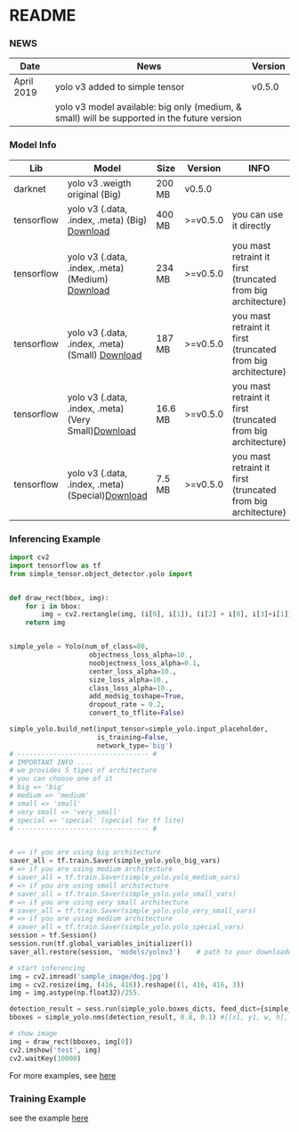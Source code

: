# README #

### NEWS
| Date       |                                                         News                                                                     |     Version       |
| ---------- | -------------------------------------------------------------------------------------------------------------------------------- | ----------------- |
|April 2019 | yolo v3 added to simple tensor     |      v0.5.0       |
|           | yolo v3 model available: big only (medium, & small) will be supported in the future version ||


### Model Info

| Lib         |     Model                                                             |     Size          | Version       | INFO |
| ----------- | --------------------------------------------------------------------- | ----------------- | --------------|------|
|  darknet    | yolo v3 .weigth original (Big)                                        |      200 MB       | v0.5.0        |
|  tensorflow | yolo v3 (.data, .index, .meta) (Big) [Download](https://drive.google.com/drive/folders/1yfC0jj5RsrLgU5PquNGSkccTL4V8_i-T?usp=sharing) | 400 MB | >=v0.5.0 | you can use it directly |
|  tensorflow | yolo v3 (.data, .index, .meta) (Medium) [Download](https://drive.google.com/file/d/1wPb35ZyJS_Hx1Jw35qe9Mltygs9EzDXW/view?usp=sharing)| 234 MB | >=v0.5.0 | you mast retraint it first (truncated from big architecture) |
|  tensorflow | yolo v3 (.data, .index, .meta) (Small) [Download](https://drive.google.com/file/d/1Sjld1hE9Ts5ltkG-8Wj4JJsAv2uK_m8k/view?usp=sharing) | 187 MB | >=v0.5.0 | you mast retraint it first (truncated from big architecture)|
|  tensorflow | yolo v3 (.data, .index, .meta) (Very Small)[Download](https://drive.google.com/file/d/1ssDC3PjoYEmZmd1iwmYSw6BqR4pk_3K3/view?usp=sharing)|16.6 MB| >=v0.5.0 | you mast retraint it first (truncated from big architecture) |
|  tensorflow | yolo v3 (.data, .index, .meta) (Special)[Download](https://drive.google.com/file/d/1ZdO8ZyfqxfrOz6PdQdQaCgKx1_LBQUjm/view?usp=sharing)|7.5 MB | >=v0.5.0 | you mast retraint it first (truncated from big architecture) |


### Inferencing Example
```python
import cv2
import tensorflow as tf
from simple_tensor.object_detector.yolo import 


def draw_rect(bbox, img):
    for i in bbox:
        img = cv2.rectangle(img, (i[0], i[1]), (i[2] + i[0], i[3]+i[1]), (255,255,0), 2)
    return img


simple_yolo = Yolo(num_of_class=80,
                    objectness_loss_alpha=10., 
                    noobjectness_loss_alpha=0.1, 
                    center_loss_alpha=10., 
                    size_loss_alpha=10., 
                    class_loss_alpha=10.,
                    add_modsig_toshape=True,
                    dropout_rate = 0.2,
                    convert_to_tflite=False) 

simple_yolo.build_net(input_tensor=simple_yolo.input_placeholder, 
                      is_training=False, 
                      network_type='big') 
# --------------------------------- #
# IMPORTANT INFO ....
# we provides 5 tipes of architecture 
# you can choose one of it
# big => 'big'
# medium => 'medium'
# small => 'small'
# very small => 'very_small'
# special => 'special' (special for tf lite)
# --------------------------------- #


# => if you are using big architecture
saver_all = tf.train.Saver(simple_yolo.yolo_big_vars)
# => if you are using medium architecture
# saver_all = tf.train.Saver(simple_yolo.yolo_medium_vars)
# => if you are using small architecture
# saver_all = tf.train.Saver(simple_yolo.yolo_small_vars)
# => if you are using very small architecture
# saver_all = tf.train.Saver(simple_yolo.yolo_very_small_vars)
# => if you are using medium architecture
# saver_all = tf.train.Saver(simple_yolo.yolo_special_vars)
session = tf.Session()
session.run(tf.global_variables_initializer())
saver_all.restore(session, 'models/yolov3')    # path to your downloaded model

# start inferencing
img = cv2.imread('sample_image/dog.jpg')
img = cv2.resize(img, (416, 416)).reshape((1, 416, 416, 3))
img = img.astype(np.float32)/255.

detection_result = sess.run(simple_yolo.boxes_dicts, feed_dict={simple_yolo.input_placeholder: img})
bboxes = simple_yolo.nms(detection_result, 0.8, 0.1) #[[x1, y1, w, h], [...]]

# show image
img = draw_rect(bboxes, img[0])
cv2.imshow('test', img)
cv2.waitKey(10000)
```

For more examples, see [here](https://github.com/fatchur/Simple-Tensor/tree/master/example)

### Training Example
see the example [here](https://github.com/fatchur/Simple-Tensor/tree/master/example)





